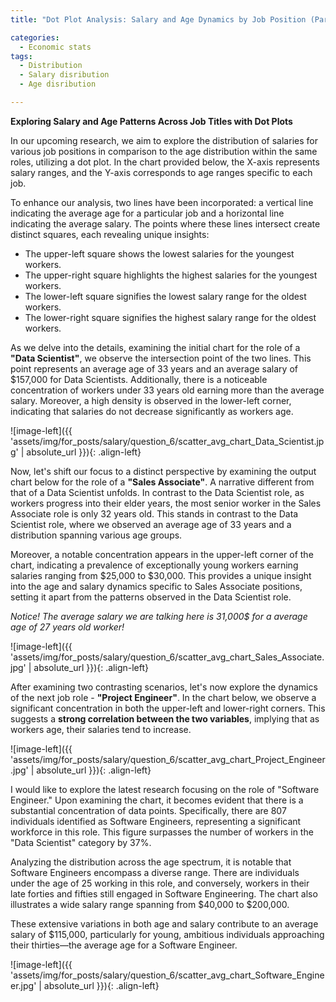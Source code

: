 ```yaml
---
title: "Dot Plot Analysis: Salary and Age Dynamics by Job Position (Part 3: Compensation Analytics)"

categories:
  - Economic stats 
tags:
  - Distribution
  - Salary disribution
  - Age disribution  

---
```


**Exploring Salary and Age Patterns Across Job Titles with Dot Plots**



In our upcoming research, we aim to explore the distribution of salaries for various job positions in comparison to the age distribution within the same roles, utilizing a dot plot. In the chart provided below, the X-axis represents salary ranges, and the Y-axis corresponds to age ranges specific to each job.

To enhance our analysis, two lines have been incorporated: a vertical line indicating the average age for a particular job and a horizontal line indicating the average salary. The points where these lines intersect create distinct squares, each revealing unique insights:

* The upper-left square shows the lowest salaries for the youngest workers.
*  The upper-right square highlights the highest salaries for the youngest workers.
* The lower-left square signifies the lowest salary range for the oldest workers.
* The lower-right square signifies the highest salary range for the oldest workers.



As we delve into the details, examining the initial chart for the role of a **"Data Scientist"**, we observe the intersection point of the two lines. This point represents an average age of 33 years and an average salary of $157,000 for Data Scientists. Additionally, there is a noticeable concentration of workers under 33 years old earning more than the average salary. Moreover, a high density is observed in the lower-left corner, indicating that salaries do not decrease significantly as workers age.


![image-left]({{ 'assets/img/for_posts/salary/question_6/scatter_avg_chart_Data_Scientist.jpg' | absolute_url }}){: .align-left}



Now, let's shift our focus to a distinct perspective by examining the output chart below for the role of a **"Sales Associate"**. A narrative different from that of a Data Scientist unfolds. In contrast to the Data Scientist role, as workers progress into their elder years, the most senior worker in the Sales Associate role is only 32 years old. This stands in contrast to the Data Scientist role, where we observed an average age of 33 years and a distribution spanning various age groups.

Moreover, a notable concentration appears in the upper-left corner of the chart, indicating a prevalence of exceptionally young workers earning salaries ranging from $25,000 to $30,000. This provides a unique insight into the age and salary dynamics specific to Sales Associate positions, setting it apart from the patterns observed in the Data Scientist role.



*Notice! The average salary we are talking here is 31,000$ for a average age of 27 years old worker!*

![image-left]({{ 'assets/img/for_posts/salary/question_6/scatter_avg_chart_Sales_Associate.jpg' | absolute_url }}){: .align-left}



After examining two contrasting scenarios, let's now explore the dynamics of the next job role - **"Project Engineer"**. In the chart below, we observe a significant concentration in both the upper-left and lower-right corners. This suggests a **strong correlation between the two variables**, implying that as workers age, their salaries tend to increase.

![image-left]({{ 'assets/img/for_posts/salary/question_6/scatter_avg_chart_Project_Engineer.jpg' | absolute_url }}){: .align-left}



I would like to explore the latest research focusing on the role of "Software Engineer." Upon examining the chart, it becomes evident that there is a substantial concentration of data points. Specifically, there are 807 individuals identified as Software Engineers, representing a significant workforce in this role. This figure surpasses the number of workers in the "Data Scientist" category by 37%.

Analyzing the distribution across the age spectrum, it is notable that Software Engineers encompass a diverse range. There are individuals under the age of 25 working in this role, and conversely, workers in their late forties and fifties still engaged in Software Engineering. The chart also illustrates a wide salary range spanning from $40,000 to $200,000.

These extensive variations in both age and salary contribute to an average salary of $115,000, particularly for young, ambitious individuals approaching their thirties—the average age for a Software Engineer.


![image-left]({{ 'assets/img/for_posts/salary/question_6/scatter_avg_chart_Software_Engineer.jpg' | absolute_url }}){: .align-left}